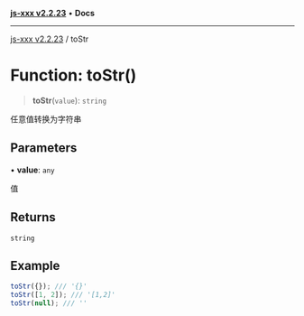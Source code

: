 [**js-xxx v2.2.23**](../README.md) • **Docs**

***

[js-xxx v2.2.23](../README.md) / toStr

# Function: toStr()

> **toStr**(`value`): `string`

任意值转换为字符串

## Parameters

• **value**: `any`

值

## Returns

`string`

## Example

```ts
toStr({}); /// '{}'
toStr([1, 2]); /// '[1,2]'
toStr(null); /// ''
```
